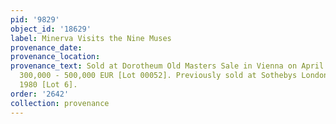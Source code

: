 ```yaml
---
pid: '9829'
object_id: '18629'
label: Minerva Visits the Nine Muses
provenance_date:
provenance_location:
provenance_text: Sold at Dorotheum Old Masters Sale in Vienna on April 19, 2016, estimated
  300,000 - 500,000 EUR [Lot 00052]. Previously sold at Sothebys London on April 16,
  1980 [Lot 6].
order: '2642'
collection: provenance
---
```

